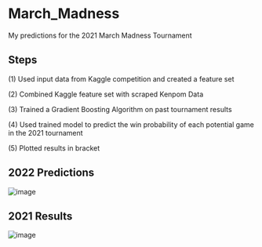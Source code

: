 # March_Madness
My predictions for the 2021 March Madness Tournament

## Steps

(1) Used input data from Kaggle competition and created a feature set

(2) Combined Kaggle feature set with scraped Kenpom Data

(3) Trained a Gradient Boosting Algorithm on past tournament results

(4) Used trained model to predict the win probability of each potential game in the 2021 tournament

(5) Plotted results in bracket

## 2022 Predictions
![image](![image](https://user-images.githubusercontent.com/18687214/158728385-8935f0e5-8dda-4d5a-8b1d-8596a1bdb04d.png))


## 2021 Results
![image](![image](![image](https://user-images.githubusercontent.com/18687214/158728451-d8acec94-3d98-4753-873e-cde9810d4e73.png)))
